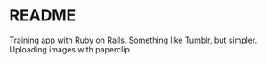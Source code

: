 # README

Training app with Ruby on Rails. Something like [Tumblr](http://instagram.com), but simpler. Uploading images with paperclip